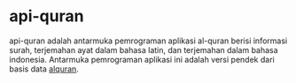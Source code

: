 # api-quran
api-quran adalah antarmuka pemrograman aplikasi al-quran berisi informasi surah, 
terjemahan ayat dalam bahasa latin, dan terjemahan dalam 
bahasa indonesia. Antarmuka pemrograman aplikasi ini adalah 
versi pendek dari basis data [alquran](https://github.com/harigro/basis_data).
